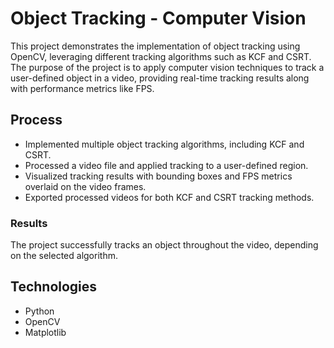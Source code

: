 # Object Tracking - Computer Vision

This project demonstrates the implementation of object tracking using OpenCV, leveraging different tracking algorithms such as KCF and CSRT. The purpose of the project is to apply computer vision techniques to track a user-defined object in a video, providing real-time tracking results along with performance metrics like FPS.

## Process

- Implemented multiple object tracking algorithms, including KCF and CSRT.
- Processed a video file and applied tracking to a user-defined region.
- Visualized tracking results with bounding boxes and FPS metrics overlaid on the video frames.
- Exported processed videos for both KCF and CSRT tracking methods.


### Results

The project successfully tracks an object throughout the video, depending on the selected algorithm.


## Technologies

- Python 
- OpenCV 
- Matplotlib 
